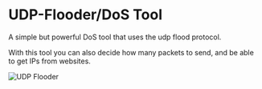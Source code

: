 # UDP-Flooder/DoS Tool
A simple but powerful DoS tool that uses the udp flood protocol.

With this tool you can also decide how many packets to send, and be able to get IPs from websites.


![UDP Flooder](https://user-images.githubusercontent.com/107760092/174458414-2a4ea9d9-d5a9-4560-bab3-d14482f1b4dd.png)


